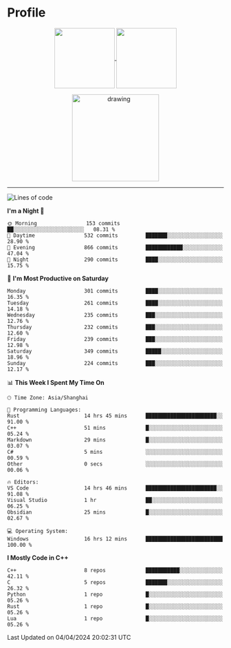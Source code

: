 # Profile

<p align="center">
  <a href="https://github.com/SourVoice">
    <img
      align="center"
      height="140em"
      src="https://github-readme-stats.vercel.app/api?username=SourVoice&show_icons=true&include_all_commits=true&count_private=true&theme=tokyonight"
    />
  </a>
  <a href="https://github.com/SourVoice">
    <img
      align="center"
      height="140em"
      src="https://github-readme-stats.vercel.app/api/top-langs/?username=SourVoice&show_icons=true&include_all_commits=true&count_private=true&layout=compact&theme=tokyonight"
    />
  </a>
</p>

<p align="center">
   <a href="https://github.com/SourVoice">
    <img
      align="center"
      height="202em"
      alt="drawing"
      src="https://activity-graph.herokuapp.com/graph?username=SourVoice&theme=react-dark"
    />
  </a>
</p>

---
<!--START_SECTION:waka-->
![Lines of code](https://img.shields.io/badge/From%20Hello%20World%20I%27ve%20Written-1.6%20million%20lines%20of%20code-blue)

**I'm a Night 🦉** 

```text
🌞 Morning                153 commits         ██░░░░░░░░░░░░░░░░░░░░░░░   08.31 % 
🌆 Daytime                532 commits         ███████░░░░░░░░░░░░░░░░░░   28.90 % 
🌃 Evening                866 commits         ████████████░░░░░░░░░░░░░   47.04 % 
🌙 Night                  290 commits         ████░░░░░░░░░░░░░░░░░░░░░   15.75 % 
```
📅 **I'm Most Productive on Saturday** 

```text
Monday                   301 commits         ████░░░░░░░░░░░░░░░░░░░░░   16.35 % 
Tuesday                  261 commits         ████░░░░░░░░░░░░░░░░░░░░░   14.18 % 
Wednesday                235 commits         ███░░░░░░░░░░░░░░░░░░░░░░   12.76 % 
Thursday                 232 commits         ███░░░░░░░░░░░░░░░░░░░░░░   12.60 % 
Friday                   239 commits         ███░░░░░░░░░░░░░░░░░░░░░░   12.98 % 
Saturday                 349 commits         █████░░░░░░░░░░░░░░░░░░░░   18.96 % 
Sunday                   224 commits         ███░░░░░░░░░░░░░░░░░░░░░░   12.17 % 
```


📊 **This Week I Spent My Time On** 

```text
🕑︎ Time Zone: Asia/Shanghai

💬 Programming Languages: 
Rust                     14 hrs 45 mins      ███████████████████████░░   91.00 % 
C++                      51 mins             █░░░░░░░░░░░░░░░░░░░░░░░░   05.24 % 
Markdown                 29 mins             █░░░░░░░░░░░░░░░░░░░░░░░░   03.07 % 
C#                       5 mins              ░░░░░░░░░░░░░░░░░░░░░░░░░   00.59 % 
Other                    0 secs              ░░░░░░░░░░░░░░░░░░░░░░░░░   00.06 % 

🔥 Editors: 
VS Code                  14 hrs 46 mins      ███████████████████████░░   91.08 % 
Visual Studio            1 hr                ██░░░░░░░░░░░░░░░░░░░░░░░   06.25 % 
Obsidian                 25 mins             █░░░░░░░░░░░░░░░░░░░░░░░░   02.67 % 

💻 Operating System: 
Windows                  16 hrs 12 mins      █████████████████████████   100.00 % 
```

**I Mostly Code in C++** 

```text
C++                      8 repos             ███████████░░░░░░░░░░░░░░   42.11 % 
C                        5 repos             ███████░░░░░░░░░░░░░░░░░░   26.32 % 
Python                   1 repo              █░░░░░░░░░░░░░░░░░░░░░░░░   05.26 % 
Rust                     1 repo              █░░░░░░░░░░░░░░░░░░░░░░░░   05.26 % 
Lua                      1 repo              █░░░░░░░░░░░░░░░░░░░░░░░░   05.26 % 
```




 Last Updated on 04/04/2024 20:02:31 UTC
<!--END_SECTION:waka-->
